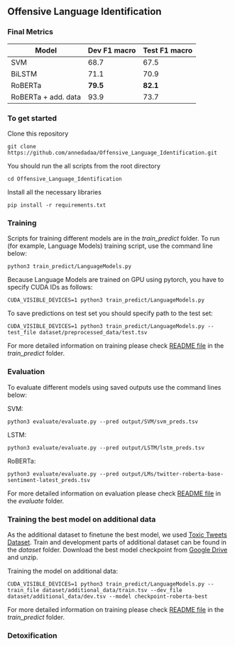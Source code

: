 ## Offensive Language Identification
### Final Metrics

Model | Dev F1 macro | Test F1 macro
--- | --- | --- 
SVM | 68.7 | 67.5
BiLSTM | 71.1 | 70.9
RoBERTa | **79.5** | **82.1**
RoBERTa + add. data | 93.9 | 73.7

### To get started

Clone this repository

```
git clone https://github.com/annedadaa/Offensive_Language_Identification.git
```

You should run the all scripts from the root directory
```
cd Offensive_Language_Identification
```

Install all the necessary libraries
```
pip install -r requirements.txt 
```

### Training

Scripts for training different models are in the _train_predict_ folder. To run (for example, Language Models) training script, use the command line below:
```
python3 train_predict/LanguageModels.py
```
Because Language Models are trained on GPU using pytorch, you have to specify CUDA IDs as follows:
```
CUDA_VISIBLE_DEVICES=1 python3 train_predict/LanguageModels.py
```
To save predictions on test set you should specify path to the test set:
```
CUDA_VISIBLE_DEVICES=1 python3 train_predict/LanguageModels.py --test_file dataset/preprocessed_data/test.tsv
```

For more detailed information on training please check [README file](https://github.com/annedadaa/Offensive_Language_Identification/blob/main/train_predict/README.md)  in the _train_predict_ folder.

### Evaluation
 
To evaluate different models using saved outputs use the command lines below:

SVM:
```
python3 evaluate/evaluate.py --pred output/SVM/svm_preds.tsv
```
LSTM:
```
python3 evaluate/evaluate.py --pred output/LSTM/lstm_preds.tsv
```
RoBERTa:
```
python3 evaluate/evaluate.py --pred output/LMs/twitter-roberta-base-sentiment-latest_preds.tsv
```

For more detailed information on evaluation please check [README file](https://github.com/annedadaa/Offensive_Language_Identification/blob/main/evaluate/README.md) in the _evaluate_ folder.

### Training the best model on additional data

As the additional dataset to finetune the best model, we used [Toxic Tweets Dataset](https://www.kaggle.com/datasets/ashwiniyer176/toxic-tweets-dataset/data). Train and development parts of additional dataset can be found in the _dataset_ folder. Download the best model checkpoint from [Google Drive](https://drive.google.com/file/d/1cxAcadm6C9MJpIErTCqaw5ISdKcvRkBu/view?usp=sharing) and unzip.

Training the model on additional data:
```
CUDA_VISIBLE_DEVICES=1 python3 train_predict/LanguageModels.py --train_file dataset/additional_data/train.tsv --dev_file dataset/additional_data/dev.tsv --model checkpoint-roberta-best
```
For more detailed information on training please check [README file](https://github.com/annedadaa/Offensive_Language_Identification/blob/main/train_predict/README.md)  in the _train_predict_ folder.

### Detoxification

